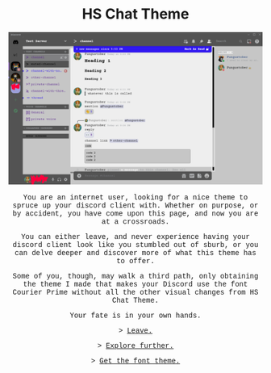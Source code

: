 <!DOCTYPE html>
<html>
<link rel="stylesheet" href="readme.css">
  <h1 align=center>HS Chat Theme</h1>
  </head>
  <body>
   <div align=center style="font-family:courier;"><img src="https://github.com/Fungustober/HS-Chat-Theme/blob/main/images%20for%20the%20funny%20readme%20thing/example1.png?raw=true" alt="A view of what you'll see when you have this theme installed.">
     <p>You are an internet user, looking for a nice theme to spruce up your discord client with. Whether on purpose, or by accident, you have come upon this page, and now you are at a crossroads.</p> 
     <p>You can either leave, and never experience having your discord client look like you stumbled out of sburb, or you can delve deeper and discover more of what this theme has to offer.</p>
     <p>Some of you, though, may walk a third path, only obtaining the theme I made that makes your Discord use the font Courier Prime without all the other visual changes from HS Chat Theme.</p>
     <p>Your fate is in your own hands.</p>
     <p>> <a href="https://github.com">Leave.</a></p>
     <p>> <a href="https://github.com/Fungustober/HS-Chat-Theme/blob/main/page2.md">Explore further.</a></p>
     <p>> <a href="https://github.com/Fungustober/DisCourierPrime">Get the font theme.</a></p>
   </div>
  </body>
